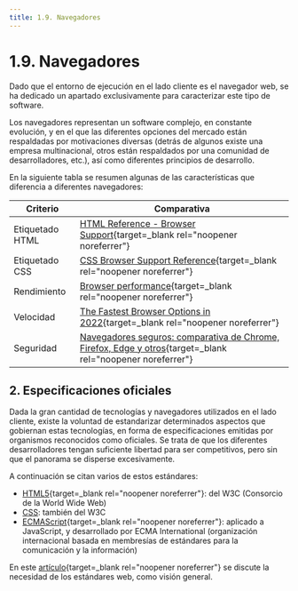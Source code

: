 ```yaml
---
title: 1.9. Navegadores
---
```

# 1.9. Navegadores

Dado que el entorno de ejecución en el lado cliente es el navegador web, se ha dedicado un apartado exclusivamente para caracterizar este tipo de software.

Los navegadores representan un software complejo, en constante evolución, y en el que las diferentes opciones del mercado están respaldadas por motivaciones diversas (detrás de algunos existe una empresa multinacional, otros están respaldados por una comunidad de desarrolladores, etc.), así como diferentes principios de desarrollo.

En la siguiente tabla se resumen algunas de las características que diferencia a diferentes navegadores:

| Criterio        | Comparativa                                                                                                                                                                                                          |
| --------------- | -------------------------------------------------------------------------------------------------------------------------------------------------------------------------------------------------------------------- |
| Etiquetado HTML | [HTML Reference - Browser Support](https://www.w3schools.com/tags/ref_html_browsersupport.asp){target=_blank rel="noopener noreferrer"}                                                                                 |
| Etiquetado CSS  | [CSS Browser Support Reference](https://www.w3schools.com/cssref/css3_browsersupport.asp){target=_blank rel="noopener noreferrer"}                                                                                      |
| Rendimiento     | [Browser performance](https://www.webfx.com/blog/web-design/browser-performance/){target=_blank rel="noopener noreferrer"}                                                                                              |
| Velocidad       | [The Fastest Browser Options in 2022](https://www.cloudwards.net/fastest-browser/){target=_blank rel="noopener noreferrer"}                                                                                             |
| Seguridad       | [Navegadores seguros: comparativa de Chrome, Firefox, Edge y otros](https://www.ionos.es/digitalguide/online-marketing/vender-en-internet/comparativa-de-navegadores-seguros/){target=_blank rel="noopener noreferrer"} |

## 2. Especificaciones oficiales

Dada la gran cantidad de tecnologías y navegadores utilizados en el lado cliente, existe la voluntad de estandarizar determinados aspectos que gobiernan estas tecnologías, en forma de especificaciones emitidas por organismos reconocidos como oficiales. Se trata de que los diferentes desarrolladores tengan suficiente libertad para ser competitivos, pero sin que el panorama se disperse excesivamente.

A continuación se citan varios de estos estándares:

* [HTML5](https://html.spec.whatwg.org/multipage/){target=_blank rel="noopener noreferrer"}: del W3C (Consorcio de la World Wide Web)
* [CSS](https://www.w3.org/TR/CSS2/): también del W3C
* [ECMAScript](https://www.ecma-international.org/publications-and-standards/standards/ecma-262/){target=_blank rel="noopener noreferrer"}: aplicado a JavaScript, y desarrollado por ECMA International (organización internacional basada en membresías de estándares para la comunicación y la información)

En este [artículo](https://developer.mozilla.org/es/docs/Learn/Getting_started_with_the_web/The_web_and_web_standards){target=_blank rel="noopener noreferrer"} se discute la necesidad de los estándares web, como visión general.
